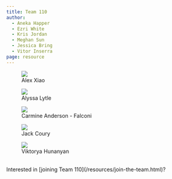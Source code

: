 ```yaml
---
title: Team 110
author:
  - Aneka Happer
  - Ezri White
  - Kris Jordan
  - Meghan Sun
  - Jessica Bring
  - Vitor Inserra
page: resource
---
```




<div class="container" >
<div class="row justify-content-center">

<figure class="profile col-xs-12 col-sm-6 col-md-3"><a href="/"><img src="/static/profile-photos/alexxiao.png" class="profile-image"></a> <figcaption>Alex Xiao</figcaption></figure>

<figure class="profile col-xs-12 col-sm-6 col-md-3"><a href="/resources/profiles/alyssabyrnes.html"><img src="/static/profile-photos/alyssabyrnes.jpeg" class="profile-image"></a> <figcaption>Alyssa Lytle</figcaption></figure>

<!-- <figure class="profile col-xs-12 col-sm-6 col-md-3"><a href="/resources/profiles/ajval02.html"><img src="/static/profile-photos/ajval02.JPG" class="profile-image"></a> <figcaption>Anthony Valentino</figcaption></figure>

<figure class="profile col-xs-12 col-sm-6 col-md-3"><a href="/resources/profiles/anugondi.html"><img src="/static/profile-photos/anugondi.jpg" class="profile-image"></a> <figcaption>Anusha Gondi</figcaption></figure>

<figure class="profile col-xs-12 col-sm-6 col-md-3">
  <a href="/resources/profiles/adlanier.html"><img src="/static/profile-photos/adlanier.jpg" class="profile-image"> </a>
  <figcaption>Adrian Lanier</figcaption>
</figure>


<figure class="profile col-xs-12 col-sm-6 col-md-3"><a href="/resources/profiles/bridget7.html"><img src="/static/profile-photos/bridget7.png" class="profile-image"></a> <figcaption>Bridget Lin</figcaption></figure>

 <figure class="profile col-xs-12 col-sm-6 col-md-3">
    <a href="/resources/profiles/camillaf.html"><img src="/static/profile-photos/camillaf.jpg" class="profile-image"> </a>
    <figcaption>Camilla Fratta</figcaption>
  </figure> -->

<figure class="profile col-xs-12 col-sm-6 col-md-3"><a href="/resources/profiles/cdander9.html"><img src="/static/profile-photos/cdander9.png" class="profile-image"></a> <figcaption>Carmine Anderson - Falconi</figcaption></figure>

<!-- 
<figure class="profile col-xs-12 col-sm-6 col-md-3"><a href="/resources/profiles/csabato.html"><img src="/static/profile-photos/csabato.jpg" class="profile-image"></a> <figcaption>Chiara Sabato</figcaption></figure>

<figure class="profile col-xs-12 col-sm-6 col-md-3"><a href="/resources/profiles/coraorog.html"><img src="/static/profile-photos/coralee.png" class="profile-image"></a><figcaption>Coralee Rogers-Vickers</figcaption></figure>

<figure class="profile col-xs-12 col-sm-6 col-md-3"><a href="/resources/profiles/dyk.html"><img src="/static/profile-photos/dyk.jpg" class="profile-image"> </a><figcaption>Dylan Nicks</figcaption></figure>

<figure class="profile col-xs-12 col-sm-6 col-md-3"><a href="/resources/profiles/ebbyrd.html"><img src="/static/profile-photos/ebbyrd.jpg" class="profile-image"> </a> <figcaption>Erin Byrd</figcaption></figure>

<figure class="profile col-xs-12 col-sm-6 col-md-3"><a href="/resources/profiles/gjku.html"><img src="/static/profile-photos/gjku.jpg" class="profile-image"> </a> <figcaption>Grace Ku</figcaption></figure>

<figure class="profile col-xs-12 col-sm-6 col-md-3"><a href="/resources/profiles/haleygb.html"><img src="/static/profile-photos/haleygb.jpeg" class="profile-image"> </a> <figcaption>Haley Bohn</figcaption></figure> -->

<figure class="profile col-xs-12 col-sm-6 col-md-3">
    <a href="/resources/profiles/jcoury.html"><img src="/static/profile-photos/jcoury.jpg" class="profile-image"> </a>
    <figcaption>Jack Coury</figcaption>
  </figure>

<!-- <figure class="profile col-xs-12 col-sm-6 col-md-3"><a href="/resources/profiles/jaylim.html"><img src="/static/profile-photos/jaylim.jpg" class="profile-image"> </a><figcaption>Jayden Lim</figcaption></figure>

<figure class="profile col-xs-12 col-sm-6 col-md-3">
    <a href="/resources/profiles/ktbailey.html"><img src="/static/profile-photos/ktbailey.jpg" class="profile-image"> </a>
    <figcaption>Kate Bailey</figcaption>
  </figure>

<figure class="profile col-xs-12 col-sm-6 col-md-3"><a href="/resources/profiles/kgbro.html"><img src="/static/profile-photos/kgbro.jpg" class="profile-image"> </a><figcaption>Katie Brown</figcaption></figure>

<figure class="profile col-xs-12 col-sm-6 col-md-3"><a href="/resources/profiles/escoats.html"><img src="/static/profile-photos/escoats.png" class="profile-image"> </a><figcaption>Lizzie Coats</figcaption></figure> -->

<!-- <figure class="profile col-xs-12 col-sm-6 col-md-3"><a href="/resources/profiles/manuela7.html"><img src="/static/profile-photos/manuela7.jpg" class="profile-image"> </a> <figcaption>Manuela Danso-Fordjour</figcaption></figure> -->
<!-- 
<figure class="profile col-xs-12 col-sm-6 col-md-3">
    <a href="/resources/profiles/mrodriguez.html"><img src="/static/profile-photos/mrodriguez.JPG" class="profile-image"> </a>
    <figcaption>Mariana Rodriguez</figcaption>
  </figure>

<figure class="profile col-xs-12 col-sm-6 col-md-3"><a href="/resources/profiles/adam.html"><img src="/static/profile-photos/adamdmeg.jpg" class="profile-image"></a><figcaption>Megan Adams</figcaption></figure>


<figure class="profile col-xs-12 col-sm-6 col-md-3">
    <a href="/resources/profiles/tjokoli.html"><img src="/static/profile-photos/tjokoli.jpeg" class="profile-image"> </a>
    <figcaption>Tobenna Okoli</figcaption>
  </figure>

<figure class="profile col-xs-12 col-sm-6 col-md-3">
    <a href="/resources/profiles/mkieu03.html"><img src="/static/profile-photos/mkieu03.png" class="profile-image"> </a>
    <figcaption>Michelle Kieu</figcaption>
  </figure>

<figure class="profile col-xs-12 col-sm-6 col-md-3"><a href="/resources/profiles/730472629.html"><img src="/static/profile-photos/730472629.png" class="profile-image"> </a> <figcaption>Miguel Villaseñor</figcaption></figure> -->

<!-- <figure class="profile col-xs-12 col-sm-6 col-md-3"><a href="/resources/profiles/rikhil.html"><img src="/static/profile-photos/rikhilpic.JPG" class="profile-image"> </a> <figcaption>Rikhil Fellner</figcaption></figure> -->

<!-- <figure class="profile col-xs-12 col-sm-6 col-md-3">
    <a href="/resources/profiles/nupurj24.html"><img src="/static/profile-photos/nupurj24.jpg" class="profile-image"> </a>
    <figcaption>Nupur Joshi</figcaption>
  </figure>

<figure class="profile col-xs-12 col-sm-6 col-md-3"><a href="/resources/profiles/robertsusewell.html"><img src="/static/profile-photos/robertsusewell.jpg" class="profile-image"> </a> <figcaption>Robert Susewell</figcaption></figure>

<figure class="profile col-xs-12 col-sm-6 col-md-3"><a href="/resources/profiles/sarahflo2.html"><img src="/static/profile-photos/sarahflo2.png" class="profile-image"></a> <figcaption>Sarah Chocron</figcaption></figure>

<figure class="profile col-xs-12 col-sm-6 col-md-3"><a href="/resources/profiles/shainap.html"><img src="/static/profile-photos/shainap.jpg" class="profile-image"> </a><figcaption>Shaina Patel</figcaption></figure>

<figure class="profile col-xs-12 col-sm-6 col-md-3"><a href="/resources/profiles/sborkar.html"><img src="/static/profile-photos/sborkar.png" class="profile-image"> </a><figcaption>Siddhant Borkar</figcaption></figure>

<figure class="profile col-xs-12 col-sm-6 col-md-3"><a href="/resources/profiles/sophiejiang13.html"><img src="/static/profile-photos/sophiejiang.jpeg" class="profile-image"> </a> <figcaption>Sophie Jiang</figcaption></figure>

<figure class="profile col-xs-12 col-sm-6 col-md-3"><a href="/resources/profiles/upasana.html"><img src="/static/profile-photos/upasana.jpg" class="profile-image"> </a> <figcaption>Upasana Lamsal</figcaption></figure> -->

<figure class="profile col-xs-12 col-sm-6 col-md-3"><a href="/resources/profiles/vhunany.html"><img src="/static/profile-photos/vhunany.png" class="profile-image"> </a> <figcaption>Viktorya Hunanyan</figcaption></figure>

<!-- <figure class="profile col-xs-12 col-sm-6 col-md-3"><a href="/resources/profiles/vinceli.html"><img src="/static/profile-photos/vinceli.jpg" class="profile-image"> </a><figcaption>Vincent Li</figcaption></figure>

<figure class="profile col-xs-12 col-sm-6 col-md-3"><a href="/resources/profiles/inserra.html"><img src="/static/profile-photos/inserra.PNG" class="profile-image"> </a> <figcaption>Vitor Inserra</figcaption></figure>

<figure class="profile col-xs-12 col-sm-6 col-md-3"><a href="/resources/profiles/vrinda.html"><img src="/static/profile-photos/vrinda.jpg" class="profile-image"></a> <figcaption>Vrinda Desai</figcaption></figure>

<figure class="profile col-xs-12 col-sm-6 col-md-3">
  <a href="/resources/profiles/wokwen.html"><img src="/static/profile-photos/wokwen.jpg" class="profile-image"> </a>
  <figcaption>Wisdom Okwen</figcaption>
</figure> -->

</div>
</div>


<br>

<div class="container" >
Interested in [joining Team 110](/resources/join-the-team.html)?
</div>